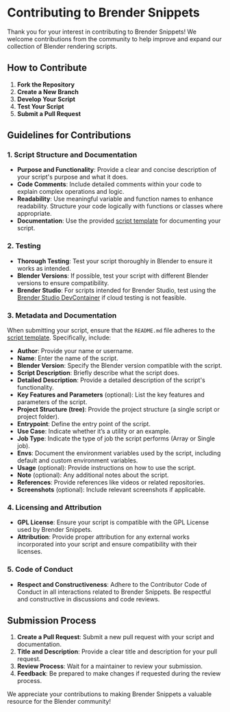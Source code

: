 # Contributing to Brender Snippets

Thank you for your interest in contributing to Brender Snippets! We welcome contributions from the community to help improve and expand our collection of Blender rendering scripts.

## How to Contribute

1. **Fork the Repository**
2. **Create a New Branch**
3. **Develop Your Script**
4. **Test Your Script**
5. **Submit a Pull Request**

## Guidelines for Contributions

### 1. Script Structure and Documentation

- **Purpose and Functionality**: Provide a clear and concise description of your script's purpose and what it does.
- **Code Comments**: Include detailed comments within your code to explain complex operations and logic.
- **Readability**: Use meaningful variable and function names to enhance readability. Structure your code logically with functions or classes where appropriate.
- **Documentation**: Use the provided [script template](../docs/script_template.md) for documenting your script.

### 2. Testing

- **Thorough Testing**: Test your script thoroughly in Blender to ensure it works as intended.
- **Blender Versions**: If possible, test your script with different Blender versions to ensure compatibility.
- **Brender Studio**: For scripts intended for Brender Studio, test using the [Brender Studio DevContainer](https://github.com/Brender-Studio/brender-studio-devcontainer) if cloud testing is not feasible.


### 3. Metadata and Documentation

When submitting your script, ensure that the `README.md` file adheres to the [script template](../docs/script_template.md). Specifically, include:

- **Author**: Provide your name or username.
- **Name**: Enter the name of the script.
- **Blender Version**: Specify the Blender version compatible with the script.
- **Script Description**: Briefly describe what the script does.
- **Detailed Description**: Provide a detailed description of the script's functionality.
- **Key Features and Parameters** (optional): List the key features and parameters of the script.
- **Project Structure (tree)**: Provide the project structure (a single script or project folder).
- **Entrypoint**: Define the entry point of the script.
- **Use Case**: Indicate whether it’s a utility or an example.
- **Job Type**: Indicate the type of job the script performs (Array or Single job).
- **Envs**: Document the environment variables used by the script, including default and custom environment variables.
- **Usage** (optional): Provide instructions on how to use the script.
- **Note** (optional): Any additional notes about the script.
- **References**: Provide references like videos or related repositories.
- **Screenshots** (optional): Include relevant screenshots if applicable.


### 4. Licensing and Attribution

- **GPL License**: Ensure your script is compatible with the GPL License used by Brender Snippets.
- **Attribution**: Provide proper attribution for any external works incorporated into your script and ensure compatibility with their licenses.

### 5. Code of Conduct

- **Respect and Constructiveness**: Adhere to the Contributor Code of Conduct in all interactions related to Brender Snippets. Be respectful and constructive in discussions and code reviews.

## Submission Process

1. **Create a Pull Request**: Submit a new pull request with your script and documentation.
2. **Title and Description**: Provide a clear title and description for your pull request.
3. **Review Process**: Wait for a maintainer to review your submission.
4. **Feedback**: Be prepared to make changes if requested during the review process.

We appreciate your contributions to making Brender Snippets a valuable resource for the Blender community!
